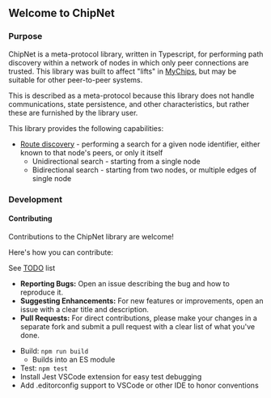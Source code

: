 ## Welcome to ChipNet

### Purpose

ChipNet is a meta-protocol library, written in Typescript, for performing path discovery within a network of nodes in which only peer connections are trusted.  This library was built to affect "lifts" in [MyChips](https://github.com/gotchoices/MyCHIPs), but may be suitable for other peer-to-peer systems.  

This is described as a meta-protocol because this library does not handle communications, state persistence, and other characteristics, but rather these are furnished by the library user.

This library provides the following capabilities:

* [Route discovery](doc/discovery.md) - performing a search for a given node identifier, either known to that node's peers, or only it itself
    * Unidirectional search - starting from a single node
    * Bidirectional search - starting from two nodes, or multiple edges of single node

### Development

#### Contributing

Contributions to the ChipNet library are welcome!

Here's how you can contribute:

See [TODO](doc/todo.md) list

- **Reporting Bugs:** Open an issue describing the bug and how to reproduce it.
- **Suggesting Enhancements:** For new features or improvements, open an issue with a clear title and description.
- **Pull Requests:** For direct contributions, please make your changes in a separate fork and submit a pull request with a clear list of what you've done.


* Build: `npm run build`
	* Builds into an ES module
* Test: `npm test`
* Install Jest VSCode extension for easy test debugging
* Add .editorconfig support to VSCode or other IDE to honor conventions
